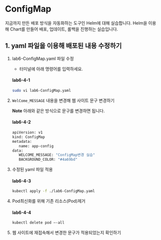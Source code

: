 # ConfigMap 

지금까지 만든 배포 방식을 자동화하는 도구인 Helm에 대해 실습합니다. Helm을 이용해 Chart를 만들어 배포, 업데이트, 롤백을 진행하는 실습입니다.


## 1. yaml 파일을 이용해 배포된 내용 수정하기

1. lab6-ConfigMap.yaml 파일 수정
   - 터미널에 아래 명령어를 입력하세요.
   #### **lab6-4-1**
   ```bash
   sudo vi lab6-ConfigMap.yaml
   ```

2. `WelCome_MESSAGE` 내용을 변경해 웹 사이트 문구 변경하기

   **Note** 아래와 같은 방식으로 문구를 변경하면 됩니다.
   #### **lab6-4-2**
   ```bash
   apiVersion: v1
   kind: ConfigMap
   metadata:
      name: app-config
   data:
      WELCOME_MESSAGE: "ConfigMap변경 실습"
      BACKGROUND_COLOR: "#4a69bd"
   ```

3. 수정된 yaml 파일 적용
   #### **lab6-4-3**
   ```bash
   kubectl apply -f ./lab6-ConfigMap.yaml
   ```

4. Pod최신화를 위해 기존 리소스(Pod)제거
   #### **lab6-4-4**
   ```bash
   kubectl delete pod —-all
   ```

5. 웹 사이트에 재접속해서 변경한 문구가 적용되었는지 확인하기
   

